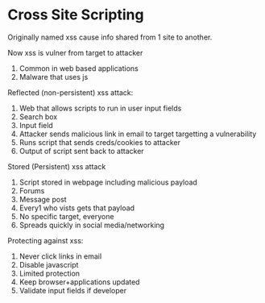 # Cross Site Scripting

Originally named xss cause info shared from 1 site to another.

Now xss is vulner from target to attacker
1. Common in web based applications
1. Malware that uses js

Reflected (non-persistent) xss attack:
1. Web that allows scripts to run in user input fields
 1. Search box
 1. Input field
1. Attacker sends malicious link in email to target targetting a vulnerability
 1. Runs script that sends creds/cookies to attacker
 1. Output of script sent back to attacker

Stored (Persistent) xss attack
1. Script stored in webpage including malicious payload
 1. Forums
 1. Message post
1. Every1 who vists gets that payload
1. No specific target, everyone
1. Spreads quickly in social media/networking

Protecting against xss:
1. Never click links in email
1. Disable javascript
 1. Limited protection
1. Keep browser+applications updated
1. Validate input fields if developer
